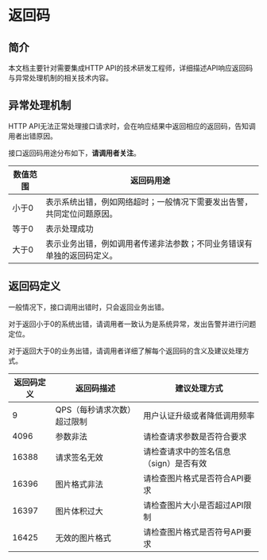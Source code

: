 # 返回码

## 简介
本文档主要针对需要集成HTTP API的技术研发工程师，详细描述API响应返回码与异常处理机制的相关技术内容。

## 异常处理机制
HTTP API无法正常处理接口请求时，会在响应结果中返回相应的返回码，告知调用者出错原因。

接口返回码用途分布如下，**请调用者关注**。

| 数值范围 | 返回码用途 |
|--|--|
| 小于0 | 表示系统出错，例如网络超时；一般情况下需要发出告警，共同定位问题原因。|
| 等于0 | 表示处理成功 |
| 大于0 | 表示业务出错，例如调用者传递非法参数；不同业务错误有单独的返回码定义。|

## 返回码定义
一般情况下，接口调用出错时，只会返回业务出错。

对于返回小于0的系统出错，请调用者一致认为是系统异常，发出告警并进行问题定位。

对于返回大于0的业务出错，请调用者详细了解每个返回码的含义及建议处理方式。

| 返回码定义 | 返回码描述 | 建议处理方式
|--|--|--|
| 9 | QPS（每秒请求次数）超过限制 | 用户认证升级或者降低调用频率 |
| 4096 | 参数非法 | 请检查请求参数是否符合要求 |
| 16388 | 请求签名无效 | 请检查请求中的签名信息（sign）是否有效 |
| 16396 | 图片格式非法 | 请检查图片格式是否符合API要求 |
| 16397 | 图片体积过大 | 请检查图片大小是否超过API限制 |
| 16425 | 无效的图片格式 | 请检查图片格式是否符号API要求